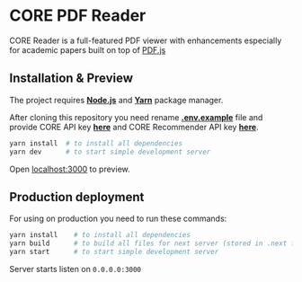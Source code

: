 # CORE PDF Reader

CORE Reader is a full-featured PDF viewer with enhancements especially for academic papers built on top of [PDF.js](https://mozilla.github.io/pdf.js/)


## Installation & Preview

The project requires [__Node.js__][node-download] and
[__Yarn__][yarn-install] package manager.

After cloning this repository you need rename  [__.env.example__][env-file] file and provide CORE API key [__here__][core-api] and CORE Recommender API key [__here__][recommender-api].

```sh
yarn install  # to install all dependencies
yarn dev      # to start simple development server
```

Open [localhost:3000](http://localhost:3000) to preview.

## Production deployment

For using on production you need to run these commands:

```sh
yarn install    # to install all dependencies
yarn build      # to build all files for next server (stored in .next folder)
yarn start      # to start simple development server
```

Server starts listen on `0.0.0.0:3000`

[node-download]: https://nodejs.org/en/download/
[yarn-install]: https://yarnpkg.com/lang/en/docs/install/
[core-api]: https://core.ac.uk/api-keys/register/
[env-file]: https://github.com/oacore/reader/blob/master/.env.example
[recommender-api]: https://core.ac.uk/recommender/register/
